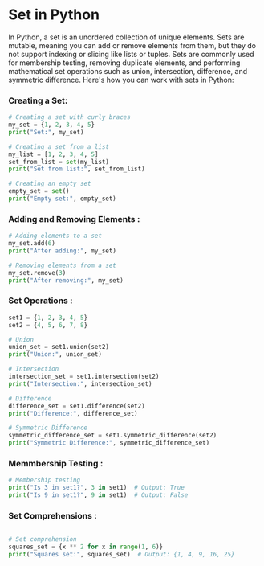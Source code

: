 # Set in Python

In Python, a set is an unordered collection of unique elements. Sets are mutable, meaning you can add or remove elements from them, but they do not support indexing or slicing like lists or tuples. Sets are commonly used for membership testing, removing duplicate elements, and performing mathematical set operations such as union, intersection, difference, and symmetric difference. Here's how you can work with sets in Python:

### Creating a Set:

```python
# Creating a set with curly braces
my_set = {1, 2, 3, 4, 5}
print("Set:", my_set)

# Creating a set from a list
my_list = [1, 2, 3, 4, 5]
set_from_list = set(my_list)
print("Set from list:", set_from_list)

# Creating an empty set
empty_set = set()
print("Empty set:", empty_set)
```
### Adding and Removing Elements : 

```python
# Adding elements to a set
my_set.add(6)
print("After adding:", my_set)

# Removing elements from a set
my_set.remove(3)
print("After removing:", my_set)

```

### Set Operations : 

```python
set1 = {1, 2, 3, 4, 5}
set2 = {4, 5, 6, 7, 8}

# Union
union_set = set1.union(set2)
print("Union:", union_set)

# Intersection
intersection_set = set1.intersection(set2)
print("Intersection:", intersection_set)

# Difference
difference_set = set1.difference(set2)
print("Difference:", difference_set)

# Symmetric Difference
symmetric_difference_set = set1.symmetric_difference(set2)
print("Symmetric Difference:", symmetric_difference_set)

```

### Memmbership Testing : 

```python
# Membership testing
print("Is 3 in set1?", 3 in set1)  # Output: True
print("Is 9 in set1?", 9 in set1)  # Output: False

```

### Set Comprehensions : 

```python

# Set comprehension
squares_set = {x ** 2 for x in range(1, 6)}
print("Squares set:", squares_set)  # Output: {1, 4, 9, 16, 25}

```